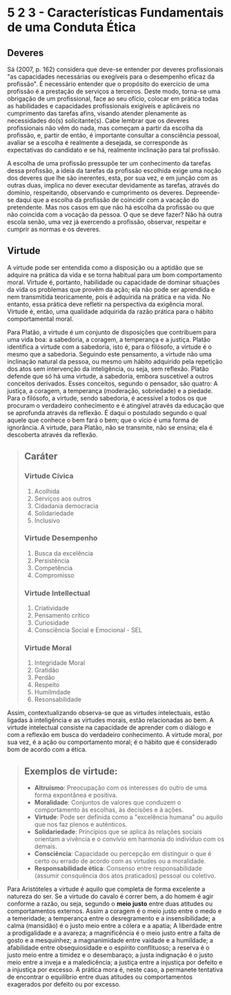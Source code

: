 # 5 2 3 - Características Fundamentais de uma Conduta Ética

## Deveres

Sá (2007, p. 162) considera que deve-se entender por deveres profissionais "as capacidades necessárias ou exegíveis para o desempenho eficaz da profissão". É necessário entender que o propósito do exercício de uma profissão é a prestação de serviços a terceiros. Deste modo, torna-se uma obrigação de um profissional, face ao seu ofício, colocar em prática todas as habilidades e capacidades profissionais exigíveis e aplicáveis no cumprimento das tarefas afins, visando atender plenamente as necessidades do(s) solicitante(s). Cabe lembrar que os deveres profissionais não vêm do nada, mas começam a partir da escolha da profissão, e, partir de então, é importante consultar a consciência pessoal, avaliar se a escolha é realmente a desejada, se corresponde às expectativas do candidato e se há, realmente inclinação para tal profissão.

A escolha de uma profissão pressupõe ter um conhecimento da tarefas dessa profissão, a ideia da tarefas da profissão escolhida exige uma noção dos deveres que lhe são inerentes, esta, por sua vez, e em junção com as outras duas, implica no dever executar devidamente as tarefas, através do domínio, respeitando, observando e cumprimento os deveres. Depreende-se daqui que a escolha da profissão de coincidir com a vacação do pretendente. Mas nos casos em que não há escolha da profissão ou que não coincida com a vocação da pessoa. O que se deve fazer? Não há outra escola senão, uma vez já exercendo a profissão, observar, respeitar e cumprir as normas e os deveres.

## Virtude

A virtude pode ser entendida como a disposição ou a aptidão que se adquire na prática da vida e se torna habitual para um bom comportamento moral. Virtude é, portanto, habilidade ou capacidade de dominar situações da vida os problemas que provêm da ação; ela não pode ser aprendida e nem transmitida teoricamente, pois é adquirida na prática e na vida. No entanto, essa prática deve refletir na perspectiva da exigência moral. Virtude é, então, uma qualidade adquirida da razão prática para o hábito comportamental moral.

Para Platão, a virtude é um conjunto de disposições que contribuem para uma vida boa: a sabedoria, a coragem, a temperança e a justiça. Platão identifica a virtude com a sabedoria, isto é, para o filósofo, a virtude é o mesmo que a sabedoria. Seguindo este pensamento, a virtude não uma inclinação natural da pessoa, ou mesmo um hábito adquirido pela repetição dos atos sem intervenção da inteligência, ou seja, sem reflexão. Platão defende que só há uma virtude, a sabedoria, embora suscetível a outros conceitos derivados. Esses conceitos, segundo o pensador, são quatro: A justiça, a coragem, a temperança (moderação, sobriedade) e a piedade. Para o filósofo, a virtude, sendo sabedoria, é acessível a todos os que procuram o verdadeiro conhecimento e é atingível através da educação que se aprofunda através da reflexão. É daqui o postulado segundo o qual aquele que conhece o bem fará o bem; que o vício é uma forma de ignorância. A virtude, para Platão, não se transmite, não se ensina; ela é descoberta através da reflexão.

> ## Caráter
>
> ### Virtude Cívica
>
> 1. Acolhida
> 2. Serviços aos outros
> 3. Cidadania democracia
> 4. Solidariedade
> 5. Inclusivo
> 
> ### Virtude Desempenho
>
> 1. Busca da excelência
> 2. Persistência
> 3. Competência
> 4. Compromisso
> 
> ### Virtude Intellectual
>
> 1. Criatividade
> 2. Pensamento crítico
> 3. Curiosidade
> 4. Consciência Social e Emocional - SEL
>   
> ### Virtude Moral
>
> 1. Integridade Moral
> 2. Gratidão
> 3. Perdão
> 4. Respeito
> 5. Humilmdade
> 6. Resonsabilidade

Assim, contextualizando observa-se que as virtudes intelectuais, estão ligadas à inteligência e as virtudes morais, estão relacionadas ao bem. A virtude intelectual consiste na capacidade de aprender com o diálogo e com a reflexão em busca do verdadeiro conhecimento. A virtude moral, por sua vez, é a ação ou comportamento moral; é o hábito que é considerado bom de acordo com a ética.

> ## Exemplos de virtude:
>
> - **Altruísmo**: Preocupação com os interesses do outro de uma forma expontânea e positiva.
> - **Moralidade**: Conjuntos de valores que conduzem o comportamento às escolhas, às decisões e à ações.
> - **Virtude**: Pode ser definida como a "excelência humana" ou aquilo que nos faz plenos e autênticos.
> - **Solidariedade**: Princípios que se aplica às relações sociais orientam a vivência e o convívio em harmonia do indivíduo com os demais.
> - **Consciência**: Capacidade ou percepção em distinguir o que é certo ou errado de acordo com as virtudes ou a moralidade.
> - **Responsabilidade ética**: Consenso entre responsabilidade (assumir consquência dos atos praticados) pessoal ou coletivo.

Para Aristóteles a virtude é aquilo que completa de forma excelente a natureza do ser. Se a virtude do cavalo é correr bem, a do homem é agir conforme a razão, ou seja, segundo o **meio justo** entre duas atitudes ou comportamentos externos. Assim a coragem é o meio justo entre o medo e a temeridade; a temperança entre o desregramento e a insensibilidade; a calma (mansidão) é o justo meio entre a cólera e a apatia; A liberdade entre a prodigalidade e a avareza; a magnificência é o meio justo entre a falta de gosto e a mesquinhez; a magnanimidade entre vaidade e a humildade; a afabilidade entre obsequiosidade e o espírito conflituoso; a reserva é o justo meio entre a timidez e o desembaraço; a justa indignação é o justo meio entre a inveja e a maledicência; a justiça entre a injustiça por defeito e a injustiça por excesso. A prática mora é, neste caso, a permanete tentativa de encontrar o equilíbrio entre duas atitudes ou comportamentos exagerados por defeito ou por excesso.

